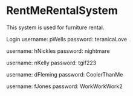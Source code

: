 # RentMeRentalSystem
This system is used for furniture rental.

Login 
username: pWells
password: teranicaLove

username: hNickles
password: nightmare

username: nKelly
password: tgif223

username: dFleming
password: CoolerThanMe

username: fJones
password: WorkWorkWork2
